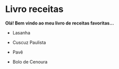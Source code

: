 
# Livro receitas

**Olá! Bem vindo ao meu livro de receitas favoritas...**

* Lasanha

* Cuscuz Paulista

* Pavê

* Bolo de Cenoura